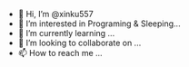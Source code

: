- 👋 Hi, I’m @xinku557
- 👀 I’m interested in Programing & Sleeping...
- 🌱 I’m currently learning ...
- 💞️ I’m looking to collaborate on ...
- 📫 How to reach me ...

<!---
xinku557/xinku557 is a ✨ special ✨ repository because its `README.md` (this file) appears on your GitHub profile.
You can click the Preview link to take a look at your changes.
--->
